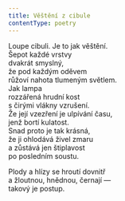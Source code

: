 ```yaml
---
title: Věštění z cibule
contentType: poetry
---
```


<section>

Loupe cibuli. Je to jak věštění.  
Šepot každé vrstvy  
dvakrát smyslný,  
že pod každým oděvem  
růžoví nahota tlumeným světlem.  
Jak lampa  
rozzářená hrudní kost  
s čirými vlákny vzrušení.  
Že její vzezření je ulpívání času,  
jenž bortí kulatost.  
Snad proto je tak krásná,  
že ji ohlodává živel zmaru  
a zůstává jen štiplavost  
po posledním soustu.

</section>

<section>

Plody a hlízy se hroutí dovnitř  
a žloutnou, hnědnou, černají —  
takový je postup.

</section>
